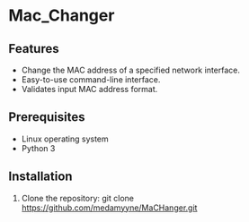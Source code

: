 # Mac_Changer

## Features
- Change the MAC address of a specified network interface.
- Easy-to-use command-line interface.
- Validates input MAC address format.

## Prerequisites

- Linux operating system
- Python 3

## Installation

1. Clone the repository:
   git clone https://github.com/medamyyne/MaCHanger.git
